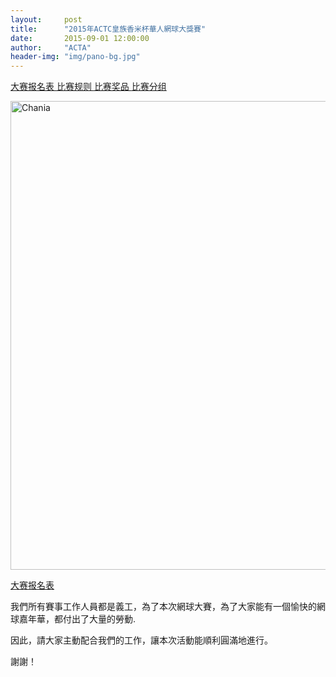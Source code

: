```yaml
---
layout:     post
title:      "2015年ACTC皇族香米杯華人網球大獎賽"
date:       2015-09-01 12:00:00
author:     "ACTA"
header-img: "img/pano-bg.jpg"
---
```

<p class="text-center">
    <a href="{{ site.baseurl }}/0.register/" class="btn btn-success btn-lg active" role="button"> 大赛报名表 </a>
    <a href="{{ site.baseurl }}/2015/08/31/2015-comp-rule/" class="btn btn-primary btn-lg active" role="button"> 比赛规则 </a>
    <a href="#" class="btn btn-info btn-lg disabled" role="button"> 比赛奖品 </a>
    <a href="#" class="btn btn-warning btn-lg disabled" role="button"> 比赛分组 </a>
</p>

<p class="text-center">
<img class="img-responsive" src="{{ site.baseurl }}/img/2015-poster.jpg" alt="Chania" width="750" />
</p>

<p class="text-center">
<a href="{{ site.baseurl }}/0.register/" class="btn btn-success btn-lg btn-block active"> 大赛报名表 </a>
</p>

<p>我們所有賽事工作人員都是義工，為了本次網球大賽，為了大家能有一個愉快的網球嘉年華，都付出了大量的勞動.</p>
<p>因此，請大家主動配合我們的工作，讓本次活動能順利圓滿地進行。</p>
<p>謝謝！</p>
